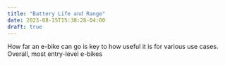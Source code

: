 ```yaml
---
title: "Battery Life and Range"
date: 2023-08-15T15:38:28-04:00
draft: true
---
```


How far an e-bike can go is key to how useful it is for various use cases.
Overall, most entry-level e-bikes 
